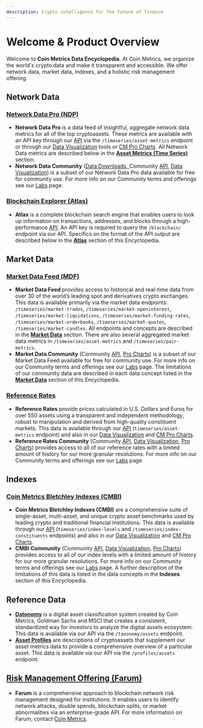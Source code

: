 ```yaml
---
description: Crypto intelligence for the future of finance
---
```


# Welcome & Product Overview

Welcome to **Coin Metrics Data Encyclopedia**. At Coin Metrics, we organize the world's crypto data and make it transparent and accessible.  We offer network data, market data, indexes, and a holistic risk management offering.&#x20;

## Network Data

### [Network Data Pro (NDP)](https://coinmetrics.io/network-data-pro/)

* **Network Data Pro** is a data feed of insightful, aggregate network data metrics for all of the top cryptoassets. These metrics are available with an API key through our [API](access-our-data/api.md) via the `/timeseries/asset-metrics` endpoint or through our [Data Visualization](charting-tools/data-visualization/) tools or [CM Pro Charts](charting-tools/cmpro/). All Network Data metrics are described below in the [**Asset Metrics (Time Series)** ](asset-metrics/asset-metrics-overview.md)section.
* **Network Data Community** ([Data Downloads, ](https://coinmetrics.io/community-network-data/)Community [API](access-our-data/api.md), [Data Visualization](charting-tools/data-visualization/)) is a subset of our Network Data Pro data available for free for community use. For more info on our Community terms and offerings see our [Labs](https://coinmetrics.io/cm-labs/) page.  &#x20;

### [Blockchain Explorer (Atlas)](https://coinmetrics.io/atlas/)

* **Atlas** is a complete blockchain search engine that enables users to look up information on transactions, addresses, and blocks through a high-performance [API](access-our-data/api.md). An API key is required to query the `/blockchain/` endpoint via our API. Specifics on the format of the API output are described below in the [**Atlas**](on-chain-data/atlas-overview.md) section of this Encyclopedia.

## Market Data

### [Market Data Feed (MDF)](https://coinmetrics.io/market-data-feed/)

* **Market Data Feed** provides access to historical and real-time data from over 30 of the world’s leading spot and derivatives crypto exchanges. This data is available primarily via the market data endpoints: `/timeseries/market-trades`, `/timeseries/market-openinterest`, `/timeseries/market-liquidations`, `/timeseries/market-funding-rates`, `/timeseries/market-orderbooks`, `/timeseries/market-quotes`, `/timeseries/market-candles`.   All endpoints and concepts are described in the [**Market Data**](market-data/market-data-overview.md) section. There are also several aggregated market data metrics in `/timeseries/asset-metrics` and `/timeseries/pair-metrics`.
* **Market Data Community** (Community [API](access-our-data/api.md), [Pro Charts](charting-tools/cmpro/)) is a subset of our Market Data Feed available for free for community use. For more info on our Community terms and offerings see our [Labs](https://coinmetrics.io/cm-labs/) page.  The limitations of our community data are described in each data concept listed in the [**Market Data**](market-data/market-data-overview.md) section of this Encyclopedia.

### [Reference Rates](https://coinmetrics.io/reference-rates/)

* **Reference Rates** provide prices calculated in U.S. Dollars and Euros for over 550 assets using a transparent and independent methodology, robust to manipulation and derived from high-quality constituent markets.  This data is available through our [API](access-our-data/api.md) (`timeseries/asset-metrics` endpoint) and also in our [Data Visualization](charting-tools/data-visualization/) and [CM Pro Charts](charting-tools/cmpro/).&#x20;
* **Reference Rates Community** (Community [API](access-our-data/api.md), [Data Visualization](charting-tools/data-visualization/), [Pro Charts](charting-tools/cmpro/)) provides access to all of our reference rates with a limited amount of history for our more granular resolutions. For more info on our Community terms and offerings see our [Labs](https://coinmetrics.io/cm-labs/) page

## Indexes

### [Coin Metrics Bletchley Indexes (CMBI)](https://coinmetrics.io/cm-indexes/)

* **Coin Metrics Bletchley Indexes (CMBI)** are a comprehensive suite of single-asset, multi-asset, and unique crypto asset benchmarks used by leading crypto and traditional financial institutions.  This data is available through our [API](access-our-data/api.md) (`timeseries/index-levels` and `/timeseries/index-constituents` endpoints) and also in our [Data Visualization](charting-tools/data-visualization/) and [CM Pro Charts](charting-tools/cmpro/).&#x20;
* **CMBI Community** (Community [API](access-our-data/api.md), [Data Visualization](charting-tools/data-visualization/), [Pro Charts](charting-tools/cmpro/)) provides access to all of our index levels with a limited amount of history for our more granular resolutions. For more info on our Community terms and offerings see our [Labs](https://coinmetrics.io/cm-labs/) page. A further description of the limitations of this data is listed in the data concepts in the **Indexes** section of this Encyclopedia.

## Reference Data

* [**Datonomy**](reference-data/datonomy-overview.md) is a digital asset classification system created by Coin Metrics, Goldman Sachs and MSCI that creates a consistent, standardized way for investors to analyze the digital assets ecosystem.  This data is available via our API via the `/taxonomy/assets` endpoint.
* [**Asset Profiles**](reference-data/asset-profiles-overview.md) are descriptions of cryptoassets that supplement our asset metrics data to provide a comprehensive overview of a particular asset.  This data is available via our API via the `/profiles/assets` endpoint.

## [Risk Management Offering (Farum)](https://coinmetrics.io/farum/)

* **Farum** is a comprehensive approach to blockchain network risk management designed for institutions. It enables users to identify network attacks, double spends, blockchain splits, or market abnormalities via an enterprise-grade API. For more information on Farum, contact [Coin Metrics](https://coinmetrics.io/contact/). &#x20;

